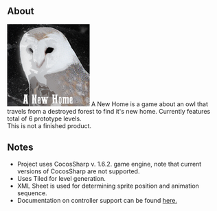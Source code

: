 <h2> About </h2>
<img src="OwlGame/OwlGame.Android/obj/Debug/res/mipmap-xxxhdpi/icon.png">
A New Home is a game about an owl that travels from a destroyed forest to find it's new home. 
Currently features total of 6 prototype levels. <br>
This is not a finished product.

<h2> Notes </h2>
<ul>
  <li>Project uses CocosSharp v. 1.6.2. game engine, note that current versions of CocosSharp are not supported.</li>
  <li> Uses <a ="https://www.mapeditor.org/">Tiled</a> for level generation.</li>
  <li> XML Sheet is used for determining sprite position and animation sequence.</li>
  <li> Documentation on controller support can be found <a href="https://github.com/xamarin/docs-archive/blob/master/Docs/graphics-games/monogame/input.md"> here.</li>
</ul>
